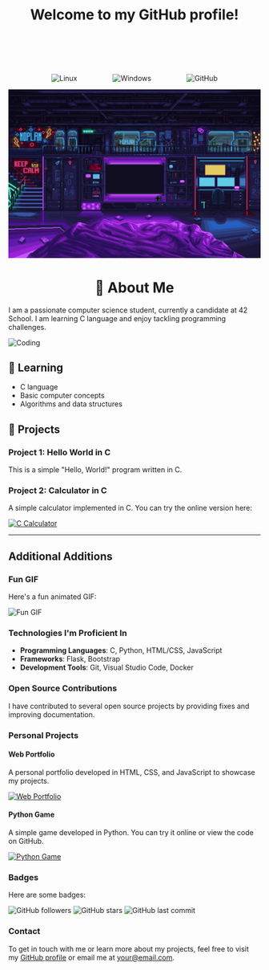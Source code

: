<h1 align="center">Welcome to my GitHub profile!</h1>

<br><br><br><br> <!-- Four line breaks for larger space -->

<p align="center">
  <img src="https://upload.wikimedia.org/wikipedia/commons/3/35/Tux.svg" alt="Linux" width="50" height="50">
  &nbsp;&nbsp;&nbsp;&nbsp;&nbsp;&nbsp;&nbsp;&nbsp;&nbsp;&nbsp;&nbsp;&nbsp;&nbsp;&nbsp;&nbsp;&nbsp;
  <img src="https://upload.wikimedia.org/wikipedia/commons/0/05/Windows_10_Logo.svg" alt="Windows" width="50" height="50">
  &nbsp;&nbsp;&nbsp;&nbsp;&nbsp;&nbsp;&nbsp;&nbsp;&nbsp;&nbsp;&nbsp;&nbsp;&nbsp;&nbsp;&nbsp;&nbsp;
  <img src="https://github.githubassets.com/images/modules/logos_page/GitHub-Mark.png" alt="GitHub" width="50" height="50">
</p>



![Bienvenue](images/scifi_room.gif)

<h1 align="center">👋 About Me</h1>

I am a passionate computer science student, currently a candidate at 42 School. I am learning C language and enjoy tackling programming challenges.

![Coding](https://media.giphy.com/media/l4EoMwbqG1VCmAvp6/giphy.gif)

## 🌱 Learning

- C language
- Basic computer concepts
- Algorithms and data structures

## 🚀 Projects

### Project 1: Hello World in C

This is a simple "Hello, World!" program written in C.

### Project 2: Calculator in C

A simple calculator implemented in C. You can try the online version here:

[![C Calculator](https://example.com/calculator-screenshot.png)](https://your-username.github.io/calculator)

---

## Additional Additions

### Fun GIF

Here's a fun animated GIF:

![Fun GIF](https://media.giphy.com/media/YOUR-GIF-URL/giphy.gif)

### Technologies I'm Proficient In

- **Programming Languages**: C, Python, HTML/CSS, JavaScript
- **Frameworks**: Flask, Bootstrap
- **Development Tools**: Git, Visual Studio Code, Docker

### Open Source Contributions

I have contributed to several open source projects by providing fixes and improving documentation.

### Personal Projects

#### Web Portfolio

A personal portfolio developed in HTML, CSS, and JavaScript to showcase my projects.

[![Web Portfolio](https://example.com/portfolio-screenshot.png)](https://your-username.github.io/portfolio)

#### Python Game

A simple game developed in Python. You can try it online or view the code on GitHub.

[![Python Game](https://example.com/game-screenshot.png)](https://github.com/your-username/game-python)

### Badges

Here are some badges:

![GitHub followers](https://img.shields.io/github/followers/your-username?style=social)
![GitHub stars](https://img.shields.io/github/stars/your-username/project?style=social)
![GitHub last commit](https://img.shields.io/github/last-commit/your-username/project)

### Contact

To get in touch with me or learn more about my projects, feel free to visit my [GitHub profile](https://github.com/your-username) or email me at your@email.com.
